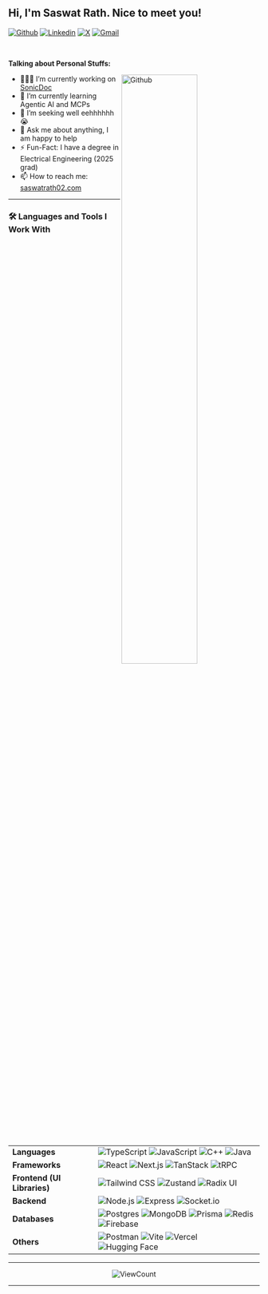 <!-- Your title -->
## Hi, I'm Saswat Rath. Nice to meet you!

<!-- Your badges -->
[![Github](https://img.shields.io/badge/-Github-000?style=flat&logo=Github&logoColor=white)](https://github.com/TheBoolean-Boy) 
[![Linkedin](https://img.shields.io/badge/-LinkedIn-blue?style=flat&logo=Linkedin&logoColor=white)](https://www.linkedin.com/in/saswat-rath-863284227/) 
[![X](https://img.shields.io/badge/-X-000?style=flat&logo=x&logoColor=white)](https://x.com/saswatrath02) 
[![Gmail](https://img.shields.io/badge/-Gmail-c14438?style=flat&logo=Gmail&logoColor=white)](mailto:saswatrath02@gmail.com)  

&nbsp;  

<!-- Talking about you -->
**Talking about Personal Stuffs:**

<!-- Any image aligned to the right -->
<img width="55%" align="right" alt="Github" src="https://raw.githubusercontent.com/onimur/.github/master/.resources/git-header.svg" />

- 👨🏽‍💻 I’m currently working on [SonicDoc](https://github.com/SonicDoc/SonicDoc)  
- 🌱 I’m currently learning Agentic AI and MCPs  
- 🤔 I’m seeking well eehhhhhh 😭  
- 💬 Ask me about anything, I am happy to help  
- ⚡️ Fun-Fact: I have a degree in Electrical Engineering (2025 grad)  
- 📫 How to reach me: [saswatrath02.com](https://saswatrath02.com)  

---

### 🛠️ Languages and Tools I Work With  

<div align="center">

|   |   |
| :--- | :--- |
| **Languages** | <img src="https://img.shields.io/badge/TypeScript-007ACC?style=for-the-badge&logo=typescript&logoColor=white" alt="TypeScript" /> <img src="https://img.shields.io/badge/JavaScript-F7DF1E?style=for-the-badge&logo=javascript&logoColor=black" alt="JavaScript" /> <img src="https://img.shields.io/badge/C%2B%2B-00599C?style=for-the-badge&logo=c%2B%2B&logoColor=white" alt="C++" /> <img src="https://img.shields.io/badge/Java-007396?style=for-the-badge&logo=java&logoColor=white" alt="Java" /> |
| **Frameworks** | <img src="https://img.shields.io/badge/React-61DAFB?style=for-the-badge&logo=react&logoColor=black" alt="React" /> <img src="https://img.shields.io/badge/Next.js-000000?style=for-the-badge&logo=next.js&logoColor=white" alt="Next.js" /> <img src="https://img.shields.io/badge/TanStack-32a852?style=for-the-badge&logo=tanstack&logoColor=white" alt="TanStack" /> <img src="https://img.shields.io/badge/tRPC-2596be?style=for-the-badge&logo=trpc&logoColor=white" alt="tRPC" /> |
| **Frontend (UI Libraries)** | <img src="https://img.shields.io/badge/Tailwind_CSS-38B2AC?style=for-the-badge&logo=tailwind-css&logoColor=white" alt="Tailwind CSS" /> <img src="https://img.shields.io/badge/Zustand-4d4d4d?style=for-the-badge&logo=zustand&logoColor=white" alt="Zustand" /> <img src="https://img.shields.io/badge/Radix_UI-111111?style=for-the-badge&logo=radix-ui&logoColor=white" alt="Radix UI" /> |
| **Backend** | <img src="https://img.shields.io/badge/Node.js-43853D?style=for-the-badge&logo=node.js&logoColor=white" alt="Node.js" /> <img src="https://img.shields.io/badge/Express-000000?style=for-the-badge&logo=express&logoColor=white" alt="Express" /> <img src="https://img.shields.io/badge/Socket.io-000000?style=for-the-badge&logo=socket.io&logoColor=white" alt="Socket.io" /> |
| **Databases** | <img src="https://img.shields.io/badge/PostgreSQL-316192?style=for-the-badge&logo=postgresql&logoColor=white" alt="Postgres" /> <img src="https://img.shields.io/badge/MongoDB-47A248?style=for-the-badge&logo=mongodb&logoColor=white" alt="MongoDB" /> <img src="https://img.shields.io/badge/Prisma-2D3748?style=for-the-badge&logo=prisma&logoColor=white" alt="Prisma" /> <img src="https://img.shields.io/badge/Redis-DC382D?style=for-the-badge&logo=redis&logoColor=white" alt="Redis" /> <img src="https://img.shields.io/badge/Firebase-FFCA28?style=for-the-badge&logo=firebase&logoColor=black" alt="Firebase" /> |
| **Others** | <img src="https://img.shields.io/badge/Postman-FF6C37?style=for-the-badge&logo=postman&logoColor=white" alt="Postman" /> <img src="https://img.shields.io/badge/Vite-646CFF?style=for-the-badge&logo=vite&logoColor=white" alt="Vite" /> <img src="https://img.shields.io/badge/Vercel-000000?style=for-the-badge&logo=vercel&logoColor=white" alt="Vercel" /> <img src="https://img.shields.io/badge/Hugging%20Face-FFD21E?style=for-the-badge&logo=huggingface&logoColor=black" alt="Hugging Face" /> |

</div>

---

<!-- Github stats -->
<!-- <p>
  <a href="https://github.com/TheBoolean-Boy">
    <img width="55%" align="right" alt="Saswat's github stats" src="https://github-readme-stats.vercel.app/api?username=TheBoolean-Boy&show_icons=true&hide_border=true" />
  </a>
</p> -->

<!-- Visitors count -->
<p align="center">
  <img alt="ViewCount" src="https://views.whatilearened.today/views/github/TheBoolean-Boy/TheBoolean-Boy.svg" />
</p>

---

